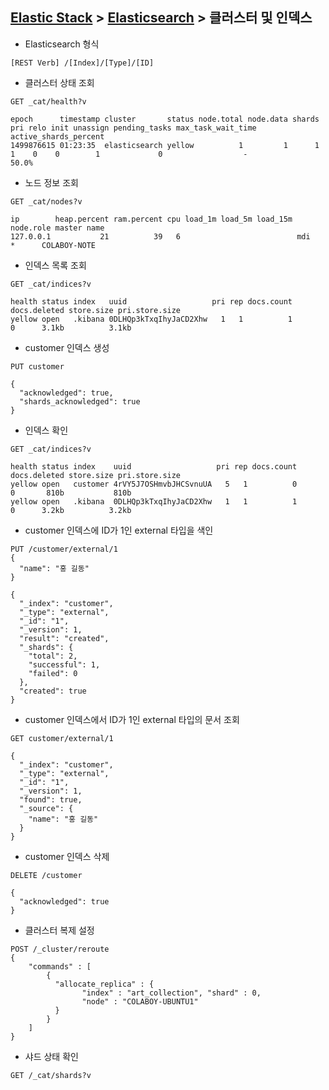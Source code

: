 ﻿## [Elastic Stack](https://github.com/colaboy2010hot/ElasticStack/blob/master/README.md) > [Elasticsearch](https://github.com/colaboy2010hot/ElasticStack/blob/master/Elasticsearch/README.md) > 클러스터 및 인덱스

* Elasticsearch 형식
```
[REST Verb] /[Index]/[Type]/[ID]
```


* 클러스터 상태 조회
```
GET _cat/health?v
```
```
epoch      timestamp cluster       status node.total node.data shards pri relo init unassign pending_tasks max_task_wait_time active_shards_percent
1499876615 01:23:35  elasticsearch yellow          1         1      1   1    0    0        1             0                  -                 50.0%
```

* 노드 정보 조회
```
GET _cat/nodes?v
```
```
ip        heap.percent ram.percent cpu load_1m load_5m load_15m node.role master name
127.0.0.1           21          39   6                          mdi       *      COLABOY-NOTE
```

* 인덱스 목록 조회
```
GET _cat/indices?v
```
```
health status index   uuid                   pri rep docs.count docs.deleted store.size pri.store.size
yellow open   .kibana 0DLHQp3kTxqIhyJaCD2Xhw   1   1          1            0      3.1kb          3.1kb
```

* customer 인덱스 생성
```
PUT customer
```
```
{
  "acknowledged": true,
  "shards_acknowledged": true
}
```

* 인덱스 확인
```
GET _cat/indices?v
```
```
health status index    uuid                   pri rep docs.count docs.deleted store.size pri.store.size
yellow open   customer 4rVY5J7OSHmvbJHCSvnuUA   5   1          0            0       810b           810b
yellow open   .kibana  0DLHQp3kTxqIhyJaCD2Xhw   1   1          1            0      3.2kb          3.2kb
```

* customer 인덱스에 ID가 1인 external 타입을 색인
```
PUT /customer/external/1
{
  "name": "홍 길동"
}
```
```
{
  "_index": "customer",
  "_type": "external",
  "_id": "1",
  "_version": 1,
  "result": "created",
  "_shards": {
    "total": 2,
    "successful": 1,
    "failed": 0
  },
  "created": true
}
```

* customer 인덱스에서 ID가 1인 external 타입의 문서 조회
```
GET customer/external/1
```
```
{
  "_index": "customer",
  "_type": "external",
  "_id": "1",
  "_version": 1,
  "found": true,
  "_source": {
    "name": "홍 길동"
  }
}
```


* customer 인덱스 삭제
```
DELETE /customer
```
```
{
  "acknowledged": true
}
```

* 클러스터 복제 설정
```
POST /_cluster/reroute
{
    "commands" : [
        {
          "allocate_replica" : {
                "index" : "art_collection", "shard" : 0,
                "node" : "COLABOY-UBUNTU1"
          }
        }
    ]
}
```

* 샤드 상태 확인
```
GET /_cat/shards?v
```
